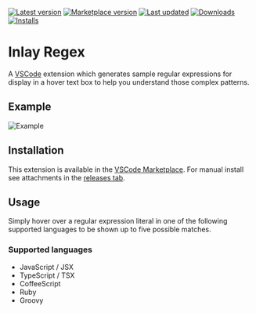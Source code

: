[![Latest version](https://img.shields.io/github/v/release/Nixinova/Inlay-Regex?label=latest&style=flat-square&logo=github)](https://github.com/Nixinova/Inlay-Regex/releases)
[![Marketplace version](https://img.shields.io/visual-studio-marketplace/v/Nixinova.inlay-regex?label=marketplace&style=flat-square&logo=visual-studio)](https://marketplace.visualstudio.com/items/Nixinova.inlay-regex)
[![Last updated](https://img.shields.io/github/release-date/Nixinova/Inlay-Regex?label=updated&style=flat-square)](https://github.com/Nixinova/Inlay-Regex/releases)
[![Downloads](https://img.shields.io/visual-studio-marketplace/d/Nixinova.inlay-regex?style=flat-square&logo=visual-studio)](https://marketplace.visualstudio.com/items/Nixinova.inlay-regex)
[![Installs](https://img.shields.io/visual-studio-marketplace/i/Nixinova.inlay-regex?style=flat-square&logo=visual-studio)](https://marketplace.visualstudio.com/items/Nixinova.inlay-regex)

# Inlay Regex

A [VSCode](https://github.com/microsoft/vscode) extension which generates sample regular expressions for display in a hover text box to help you understand those complex patterns.

## Example

![Example](example.png)

## Installation

This extension is available in the [VSCode Marketplace](https://marketplace.visualstudio.com/items/Nixinova.inlay-regex).
For manual install see attachments in the [releases tab](https://github.com/Nixinova/Inlay-Regex/releases).

## Usage

Simply hover over a regular expression literal in one of the following supported languages to be shown up to five possible matches.

### Supported languages
- JavaScript / JSX
- TypeScript / TSX
- CoffeeScript
- Ruby
- Groovy
